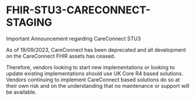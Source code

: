 # FHIR-STU3-CARECONNECT-STAGING

Important Announcement regarding CareConnect STU3

As of 19/09/2023, CareConnect has been deprecated and all development on the CareConnect FHIR assets has ceased.

Therefore, vendors looking to start new implementations or looking to update existing implementations should use UK Core R4 based solutions. Vendors continuing to implement CareConnect based solutions do so at their own risk and on the understanding that no maintenance or support will be available.
